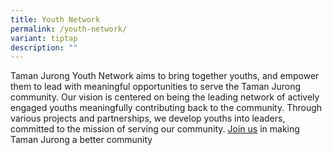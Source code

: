 ```yaml
---
title: Youth Network
permalink: /youth-network/
variant: tiptap
description: ""
---
```

<p>Taman Jurong Youth Network aims to bring together youths, and empower
them to lead with meaningful opportunities to serve the Taman Jurong community.
Our vision is centered on being the leading network of actively engaged
youths meaningfully contributing back to the community. Through various
projects and partnerships, we develop youths into leaders, committed to
the mission of serving our community. <a href="https://go.gov.sg/tjyouths" rel="noopener nofollow" target="_blank">Join us</a> in making Taman Jurong a better&nbsp;community&nbsp;</p>